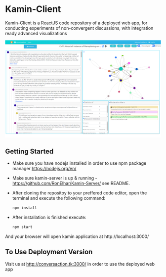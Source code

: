# Kamin-Client

Kamin-Client is a ReactJS code repository of a deployed web app, for conducting experiments of non-convergent discussions, with integration ready advanced visualizations

![](header.png)

## Getting Started

* Make sure you have nodejs installed in order to use npm package manager https://nodejs.org/en/

* Make sure kamin-server is up & running - https://github.com/RonElhar/Kamin-Server/ see README.

* After cloning the repositoy to your preffered code editor, open the terminal and execute the following command:
    ```bash
    npm install
    ```
* After installation is finished execute:
    ```bash
    npm start
    ```

And your browser will open kamin application at http://localhost:3000/

## To Use Deployment Version

Visit us at http://conversaction.tk:3000/ in order to use the deployed web app 
